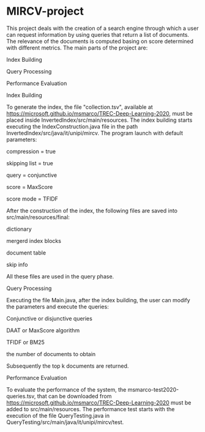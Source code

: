 # MIRCV-project

This project deals with the creation of a search engine through which a user can request information by using queries that return a list of documents. The relevance of the documents is computed basing on score determined with different metrics. The main parts of the project are:


Index Building


Query Processing


Performance Evaluation


Index Building

To generate the index, the file "collection.tsv", available at https://microsoft.github.io/msmarco/TREC-Deep-Learning-2020, must be placed inside InvertedIndex/src/main/resources. The index building starts executing the IndexConstruction.java file in the path InvertedIndex/src/java/it/unipi/mircv. The program launch with default parameters:

compression = true


skipping list = true


query = conjunctive


score = MaxScore


score mode = TFIDF



After the construction of the index, the following files are saved into src/main/resources/final:


dictionary


mergerd index blocks


document table


skip info


All these files are used in the query phase.


Query Processing

Executing the file Main.java, after the index building, the user can modify the parameters and execute the queries:


Conjunctive or disjunctive queries


DAAT or MaxScore algorithm


TFIDF or BM25


the number of documents to obtain

Subsequently the top k documents are returned.

Performance Evaluation

To evaluate the performance of the system, the msmarco-test2020-queries.tsv, that can be downloaded from https://microsoft.github.io/msmarco/TREC-Deep-Learning-2020 must be added to src/main/resources. The performance test starts with the execution of the file QueryTesting.java in QueryTesting/src/main/java/it/unipi/mircv/test.
